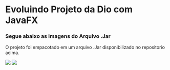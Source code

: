 # Evoluindo Projeto da Dio com JavaFX

### Segue abaixo as imagens do Arquivo .Jar
O projeto foi empacotado em um arquivo .Jar disponibilizado no repositorio acima.

<img src="C:\Users\Administrator\Desktop\Dio1.png">
<img src="C:\Users\Administrator\Desktop\Dio2.png">
